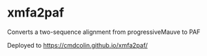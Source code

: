 # xmfa2paf

Converts a two-sequence alignment from progressiveMauve to PAF

Deployed to https://cmdcolin.github.io/xmfa2paf/

